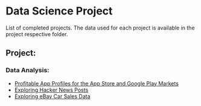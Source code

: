 # Data Science Project
List of completed projects. The data used for each project is available in the project respective folder.
## Project:
### Data Analysis:
* [Profitable App Profiles for the App Store and Google Play Markets](https://github.com/doanda146/Data-Science-Project/blob/main/Profitable%20App%20Profiles%20for%20the%20App%20Store%20and%20Google%20Play%20Markets/Profitable%20App%20Profiles%20for%20the%20App%20Store%20and%20Google%20Play%20Markets.ipynb)
* [Exploring Hacker News Posts](https://github.com/doanda146/Data-Science-Project/blob/main/Exploring%20Hacker%20News%20Posts/Exploring%20Hacker%20News%20Posts.ipynb)
* [Exploring eBay Car Sales Data]()
